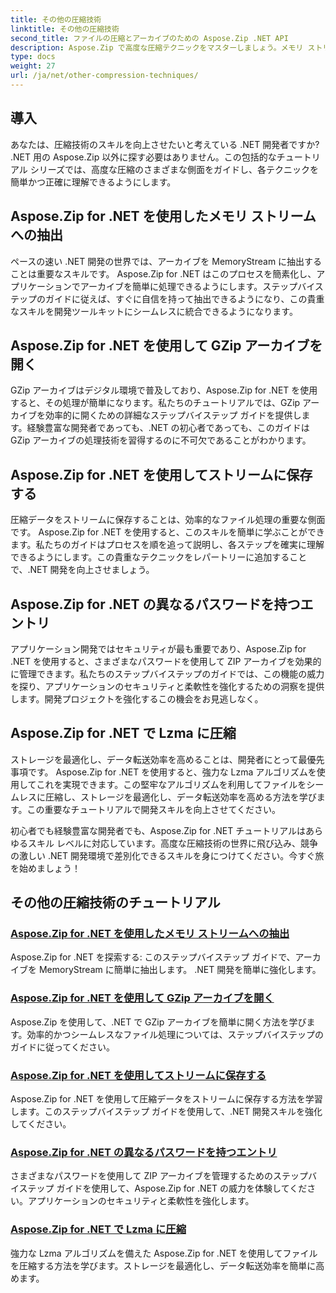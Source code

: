 ```yaml
---
title: その他の圧縮技術
linktitle: その他の圧縮技術
second_title: ファイルの圧縮とアーカイブのための Aspose.Zip .NET API
description: Aspose.Zip で高度な圧縮テクニックをマスターしましょう。メモリ ストリームへの抽出から Lzma 圧縮によるストレージの最適化まで、開発スキルを向上させます。
type: docs
weight: 27
url: /ja/net/other-compression-techniques/
---
```


## 導入

あなたは、圧縮技術のスキルを向上させたいと考えている .NET 開発者ですか? .NET 用の Aspose.Zip 以外に探す必要はありません。この包括的なチュートリアル シリーズでは、高度な圧縮のさまざまな側面をガイドし、各テクニックを簡単かつ正確に理解できるようにします。

## Aspose.Zip for .NET を使用したメモリ ストリームへの抽出

ペースの速い .NET 開発の世界では、アーカイブを MemoryStream に抽出することは重要なスキルです。 Aspose.Zip for .NET はこのプロセスを簡素化し、アプリケーションでアーカイブを簡単に処理できるようにします。ステップバイステップのガイドに従えば、すぐに自信を持って抽出できるようになり、この貴重なスキルを開発ツールキットにシームレスに統合できるようになります。

## Aspose.Zip for .NET を使用して GZip アーカイブを開く

GZip アーカイブはデジタル環境で普及しており、Aspose.Zip for .NET を使用すると、その処理が簡単になります。私たちのチュートリアルでは、GZip アーカイブを効率的に開くための詳細なステップバイステップ ガイドを提供します。経験豊富な開発者であっても、.NET の初心者であっても、このガイドは GZip アーカイブの処理技術を習得するのに不可欠であることがわかります。

## Aspose.Zip for .NET を使用してストリームに保存する

圧縮データをストリームに保存することは、効率的なファイル処理の重要な側面です。 Aspose.Zip for .NET を使用すると、このスキルを簡単に学ぶことができます。私たちのガイドはプロセスを順を追って説明し、各ステップを確実に理解できるようにします。この貴重なテクニックをレパートリーに追加することで、.NET 開発を向上させましょう。

## Aspose.Zip for .NET の異なるパスワードを持つエントリ

アプリケーション開発ではセキュリティが最も重要であり、Aspose.Zip for .NET を使用すると、さまざまなパスワードを使用して ZIP アーカイブを効果的に管理できます。私たちのステップバイステップのガイドでは、この機能の威力を探り、アプリケーションのセキュリティと柔軟性を強化するための洞察を提供します。開発プロジェクトを強化するこの機会をお見逃しなく。

## Aspose.Zip for .NET で Lzma に圧縮

ストレージを最適化し、データ転送効率を高めることは、開発者にとって最優先事項です。 Aspose.Zip for .NET を使用すると、強力な Lzma アルゴリズムを使用してこれを実現できます。この堅牢なアルゴリズムを利用してファイルをシームレスに圧縮し、ストレージを最適化し、データ転送効率を高める方法を学びます。この重要なチュートリアルで開発スキルを向上させてください。

初心者でも経験豊富な開発者でも、Aspose.Zip for .NET チュートリアルはあらゆるスキル レベルに対応しています。高度な圧縮技術の世界に飛び込み、競争の激しい .NET 開発環境で差別化できるスキルを身につけてください。今すぐ旅を始めましょう！
## その他の圧縮技術のチュートリアル
### [Aspose.Zip for .NET を使用したメモリ ストリームへの抽出](./extract-to-memory-stream/)
Aspose.Zip for .NET を探索する: このステップバイステップ ガイドで、アーカイブを MemoryStream に簡単に抽出します。 .NET 開発を簡単に強化します。
### [Aspose.Zip for .NET を使用して GZip アーカイブを開く](./open-gzip-archive/)
Aspose.Zip を使用して、.NET で GZip アーカイブを簡単に開く方法を学びます。効率的かつシームレスなファイル処理については、ステップバイステップのガイドに従ってください。
### [Aspose.Zip for .NET を使用してストリームに保存する](./save-to-stream/)
Aspose.Zip for .NET を使用して圧縮データをストリームに保存する方法を学習します。このステップバイステップ ガイドを使用して、.NET 開発スキルを強化してください。
### [Aspose.Zip for .NET の異なるパスワードを持つエントリ](./entries-with-different-passwords/)
さまざまなパスワードを使用して ZIP アーカイブを管理するためのステップバイステップ ガイドを使用して、Aspose.Zip for .NET の威力を体験してください。アプリケーションのセキュリティと柔軟性を強化します。 
### [Aspose.Zip for .NET で Lzma に圧縮](./compress-to-lzma/)
強力な Lzma アルゴリズムを備えた Aspose.Zip for .NET を使用してファイルを圧縮する方法を学びます。ストレージを最適化し、データ転送効率を簡単に高めます。